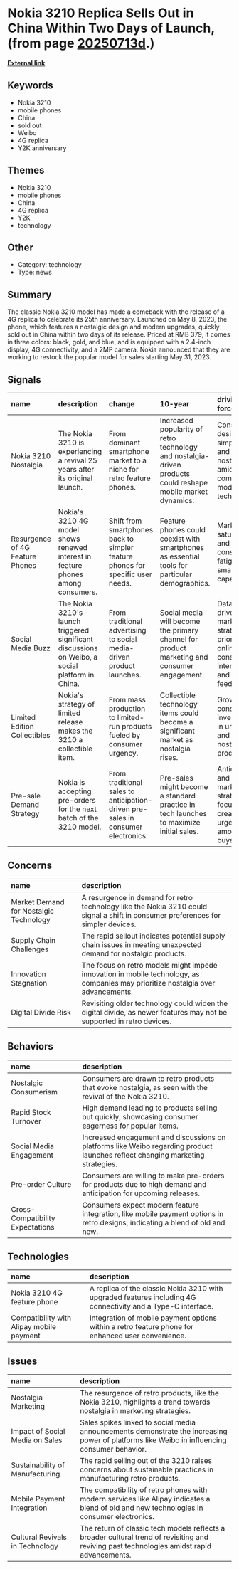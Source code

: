 # __Nokia 3210 Replica Sells Out in China Within Two Days of Launch__, (from page [20250713d](https://kghosh.substack.com/p/20250713d).)

__[External link](https://mustsharenews.com/nokia-3210-sold-out-china/)__



## Keywords

* Nokia 3210
* mobile phones
* China
* sold out
* Weibo
* 4G replica
* Y2K anniversary

## Themes

* Nokia 3210
* mobile phones
* China
* 4G replica
* Y2K
* technology

## Other

* Category: technology
* Type: news

## Summary

The classic Nokia 3210 model has made a comeback with the release of a 4G replica to celebrate its 25th anniversary. Launched on May 8, 2023, the phone, which features a nostalgic design and modern upgrades, quickly sold out in China within two days of its release. Priced at RMB 379, it comes in three colors: black, gold, and blue, and is equipped with a 2.4-inch display, 4G connectivity, and a 2MP camera. Nokia announced that they are working to restock the popular model for sales starting May 31, 2023.

## Signals

| name                            | description                                                                                     | change                                                                           | 10-year                                                                                                      | driving-force                                                                           |   relevancy |
|:--------------------------------|:------------------------------------------------------------------------------------------------|:---------------------------------------------------------------------------------|:-------------------------------------------------------------------------------------------------------------|:----------------------------------------------------------------------------------------|------------:|
| Nokia 3210 Nostalgia            | The Nokia 3210 is experiencing a revival 25 years after its original launch.                    | From dominant smartphone market to a niche for retro feature phones.             | Increased popularity of retro technology and nostalgia-driven products could reshape mobile market dynamics. | Consumers' desire for simplicity and nostalgia amidst complex modern technology.        |           4 |
| Resurgence of 4G Feature Phones | Nokia's 3210 4G model shows renewed interest in feature phones among consumers.                 | Shift from smartphones back to simpler feature phones for specific user needs.   | Feature phones could coexist with smartphones as essential tools for particular demographics.                | Market saturation and consumer fatigue with smartphone capabilities.                    |           3 |
| Social Media Buzz               | The Nokia 3210's launch triggered significant discussions on Weibo, a social platform in China. | From traditional advertising to social media-driven product launches.            | Social media will become the primary channel for product marketing and consumer engagement.                  | Data-driven marketing strategies prioritizing online consumer interaction and feedback. |           4 |
| Limited Edition Collectibles    | Nokia's strategy of limited release makes the 3210 a collectible item.                          | From mass production to limited-run products fueled by consumer urgency.         | Collectible technology items could become a significant market as nostalgia rises.                           | Growing consumer investment in unique and nostalgic products.                           |           4 |
| Pre-sale Demand Strategy        | Nokia is accepting pre-orders for the next batch of the 3210 model.                             | From traditional sales to anticipation-driven pre-sales in consumer electronics. | Pre-sales might become a standard practice in tech launches to maximize initial sales.                       | Anticipation and marketing strategies focusing on creating urgency among buyers.        |           3 |

## Concerns

| name                                   | description                                                                                                                       |
|:---------------------------------------|:----------------------------------------------------------------------------------------------------------------------------------|
| Market Demand for Nostalgic Technology | A resurgence in demand for retro technology like the Nokia 3210 could signal a shift in consumer preferences for simpler devices. |
| Supply Chain Challenges                | The rapid sellout indicates potential supply chain issues in meeting unexpected demand for nostalgic products.                    |
| Innovation Stagnation                  | The focus on retro models might impede innovation in mobile technology, as companies may prioritize nostalgia over advancements.  |
| Digital Divide Risk                    | Revisiting older technology could widen the digital divide, as newer features may not be supported in retro devices.              |

## Behaviors

| name                             | description                                                                                                                    |
|:---------------------------------|:-------------------------------------------------------------------------------------------------------------------------------|
| Nostalgic Consumerism            | Consumers are drawn to retro products that evoke nostalgia, as seen with the revival of the Nokia 3210.                        |
| Rapid Stock Turnover             | High demand leading to products selling out quickly, showcasing consumer eagerness for popular items.                          |
| Social Media Engagement          | Increased engagement and discussions on platforms like Weibo regarding product launches reflect changing marketing strategies. |
| Pre-order Culture                | Consumers are willing to make pre-orders for products due to high demand and anticipation for upcoming releases.               |
| Cross-Compatibility Expectations | Consumers expect modern feature integration, like mobile payment options in retro designs, indicating a blend of old and new.  |

## Technologies

| name                                     | description                                                                                                  |
|:-----------------------------------------|:-------------------------------------------------------------------------------------------------------------|
| Nokia 3210 4G feature phone              | A replica of the classic Nokia 3210 with upgraded features including 4G connectivity and a Type-C interface. |
| Compatibility with Alipay mobile payment | Integration of mobile payment options within a retro feature phone for enhanced user convenience.            |

## Issues

| name                            | description                                                                                                                                  |
|:--------------------------------|:---------------------------------------------------------------------------------------------------------------------------------------------|
| Nostalgia Marketing             | The resurgence of retro products, like the Nokia 3210, highlights a trend towards nostalgia in marketing strategies.                         |
| Impact of Social Media on Sales | Sales spikes linked to social media announcements demonstrate the increasing power of platforms like Weibo in influencing consumer behavior. |
| Sustainability of Manufacturing | The rapid selling out of the 3210 raises concerns about sustainable practices in manufacturing retro products.                               |
| Mobile Payment Integration      | The compatibility of retro phones with modern services like Alipay indicates a blend of old and new technologies in consumer electronics.    |
| Cultural Revivals in Technology | The return of classic tech models reflects a broader cultural trend of revisiting and reviving past technologies amidst rapid advancements.  |